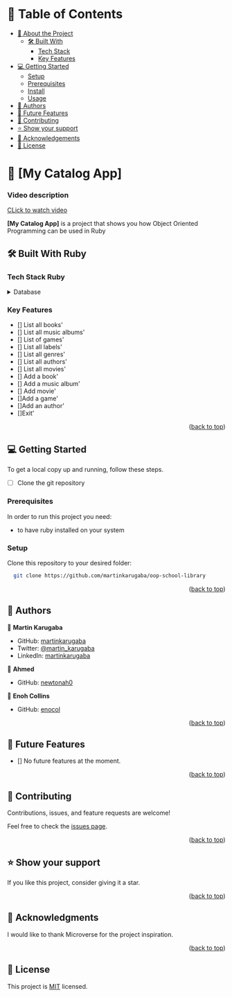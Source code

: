 # 📗 Table of Contents

- [📖 About the Project](#about-project)
  - [🛠 Built With](#built-with)
    - [Tech Stack](#tech-stack)
    - [Key Features](#key-features)
- [💻 Getting Started](#getting-started)
  - [Setup](#setup)
  - [Prerequisites](#prerequisites)
  - [Install](#install)
  - [Usage](#usage)
- [👥 Authors](#authors)
- [🔭 Future Features](#future-features)
- [🤝 Contributing](#contributing)
- [⭐️ Show your support](#support)
- [🙏 Acknowledgements](#acknowledgements)
- [📝 License](#license)

# 📖 [My Catalog App] <a name="about-project"></a>

### Video description

[CLick to watch video](https://drive.google.com/file/d/1Vz2G2gYR2ExVewyO-k7asrC50JJICgyF/view?usp=sharing)

**[My Catalog App]** is a project that shows you how Object Oriented Programming can be used in Ruby

## 🛠 Built With <a name="built-with">Ruby</a>

### Tech Stack <a name="tech-stack">Ruby</a>

<details>
<summary>Database</summary>
  <ul>
    <li><a href="https://www.ruby-doc.org/">Ruby</a></li>
  </ul>
</details>

### Key Features <a name="key-features"></a>

- [] List all books'
- [] List all music albums'
- [] List of games'
- [] List all labels'
- [] List all genres'
- [] List all authors'
- [] List all movies'
- [] Add a book'
- [] Add a music album'
- [] Add movie'
- []Add a game'
- []Add an author'
- []Exit'

<p align="right">(<a href="#readme-top">back to top</a>)</p>

## 💻 Getting Started <a name="getting-started"></a>

To get a local copy up and running, follow these steps.

- [ ] Clone the git repository

### Prerequisites

In order to run this project you need:

- to have ruby installed on your system

### Setup

Clone this repository to your desired folder:

```sh
  git clone https://github.com/martinkarugaba/oop-school-library
```

<p align="right">(<a href="#readme-top">back to top</a>)</p>

## 👥 Authors <a name="authors"></a>

👤 **Martin Karugaba**

- GitHub: [martinkarugaba](https://github.com/martinkarugaba)
- Twitter: [@martin_karugaba](https://twitter.com/martin_karugaba)
- LinkedIn: [martinkarugaba](https://www.linkedin.com/in/martinkarugaba/)

👤 **Ahmed**

- GitHub: [newtonah0](https://github.com/newtonah0)

👤 **Enoh Collins**

- GitHub: [enocol](https://github.com/enocol)

<p align="right">(<a href="#readme-top">back to top</a>)</p>

## 🔭 Future Features <a name="future-features"></a>

- [] No future features at the moment. 

<p align="right">(<a href="#readme-top">back to top</a>)</p>

## 🤝 Contributing <a name="contributing"></a>

Contributions, issues, and feature requests are welcome!

Feel free to check the [issues page](../../issues/).

<p align="right">(<a href="#readme-top">back to top</a>)</p>

## ⭐️ Show your support <a name="support"></a>

If you like this project, consider giving it a star.

<p align="right">(<a href="#readme-top">back to top</a>)</p>

## 🙏 Acknowledgments <a name="acknowledgements"></a>

I would like to thank Microverse for the project inspiration.

<p align="right">(<a href="#readme-top">back to top</a>)</p>

## 📝 License <a name="license"></a>

This project is [MIT](LICENSE) licensed.
